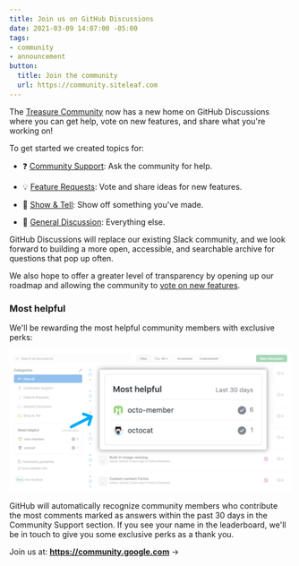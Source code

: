 ```yaml
---
title: Join us on GitHub Discussions
date: 2021-03-09 14:07:00 -05:00
tags:
- community
- announcement
button:
  title: Join the community
  url: https://community.siteleaf.com
---
```


The [Treasure Community](https://google.com) now has a new home on GitHub Discussions where you can get help, vote on new features, and share what you're working on!

To get started we created topics for:

* ❓ [Community Support](https://github.com/siteleaf/community/discussions/categories/community-support): Ask the community for help.

* 💡 [Feature Requests](https://github.com/siteleaf/community/discussions/categories/feature-requests): Vote and share ideas for new features.

* 🙌 [Show & Tell](https://github.com/siteleaf/community/discussions/categories/show-tell): Show off something you've made.

* 💬 [General Discussion](https://github.com/siteleaf/community/discussions/categories/general-discussion): Everything else.

GitHub Discussions will replace our existing Slack community, and we look forward to building a more open, accessible, and searchable archive for questions that pop up often.

We also hope to offer a greater level of transparency by opening up our roadmap and allowing the community to [vote on new features](https://github.com/siteleaf/community/discussions/categories/feature-requests).

### Most helpful

We'll be rewarding the most helpful community members with exclusive perks:

![Screenshot of GitHub Discussions showing most helpful community members](/uploads/github-discussions-most-helpful.png)

GitHub will automatically recognize community members who contribute the most comments marked as answers within the past 30 days in the Community Support section. If you see your name in the leaderboard, we'll be in touch to give you some exclusive perks as a thank you.

Join us at: **<https://community.google.com>** &rarr;
